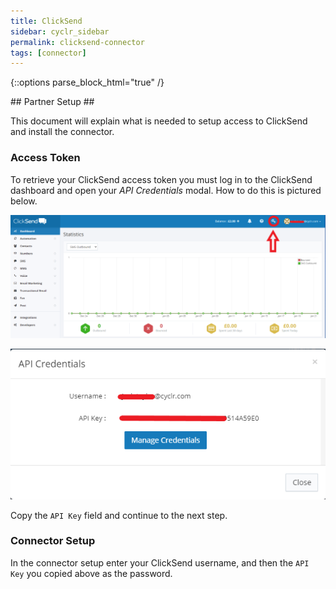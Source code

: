 ```yaml
---
title: ClickSend
sidebar: cyclr_sidebar
permalink: clicksend-connector
tags: [connector]
---
```

{::options parse_block_html="true" /}
<section class="card py-5 my-5">
## Partner Setup ##

This document will explain what is needed to setup access to ClickSend and install the connector.

### Access Token ###

To retrieve your ClickSend access token you must log in to the ClickSend dashboard and open your *API Credentials* modal. How to do this is pictured below.

![](./images/clicksend1.png)

![](./images/clicksend2.png)

Copy the `API Key` field and continue to the next step.

### Connector Setup ###
 In the connector setup enter your ClickSend username, and then the `API Key` you copied above as the password.


</section>
